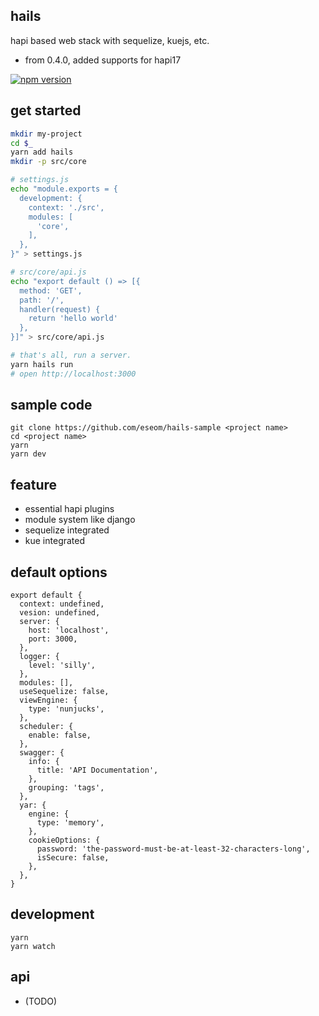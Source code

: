 ## hails

hapi based web stack with sequelize, kuejs, etc.

- from 0.4.0, added supports for hapi17

[![npm version][npm-badge]][npm-url]

## get started

```bash
mkdir my-project
cd $_
yarn add hails
mkdir -p src/core

# settings.js
echo "module.exports = {
  development: {
    context: './src',
    modules: [
      'core',
    ],
  },
}" > settings.js

# src/core/api.js
echo "export default () => [{
  method: 'GET',
  path: '/',
  handler(request) {
    return 'hello world'
  },
}]" > src/core/api.js

# that's all, run a server.
yarn hails run
# open http://localhost:3000
```

## sample code
```
git clone https://github.com/eseom/hails-sample <project name>
cd <project name>
yarn
yarn dev
```

## feature
* essential hapi plugins 
* module system like django
* sequelize integrated
* kue integrated

## default options

```
export default {
  context: undefined,
  vesion: undefined,
  server: {
    host: 'localhost',
    port: 3000,
  },
  logger: {
    level: 'silly',
  },
  modules: [],
  useSequelize: false,
  viewEngine: {
    type: 'nunjucks',
  },
  scheduler: {
    enable: false,
  },
  swagger: {
    info: {
      title: 'API Documentation',
    },
    grouping: 'tags',
  },
  yar: {
    engine: {
      type: 'memory',
    },
    cookieOptions: {
      password: 'the-password-must-be-at-least-32-characters-long',
      isSecure: false,
    },
  },
}
```

## development
```
yarn
yarn watch
```

## api
* (TODO)

[npm-url]: https://www.npmjs.com/package/hails
[npm-badge]: https://img.shields.io/npm/v/hails.svg

